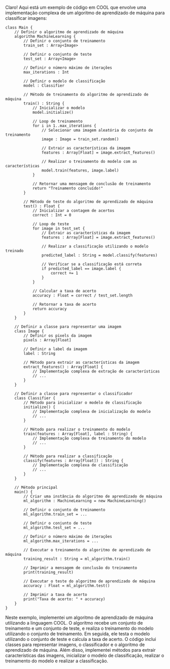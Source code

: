 Claro! Aqui está um exemplo de código em COOL que envolve uma implementação complexa de um algoritmo de aprendizado de máquina para classificar imagens:

```
class Main {
    // Definir o algoritmo de aprendizado de máquina
    algorithm MachineLearning {
        // Definir o conjunto de treinamento
        train_set : Array<Image>

        // Definir o conjunto de teste
        test_set : Array<Image>

        // Definir o número máximo de iterações
        max_iterations : Int

        // Definir o modelo de classificação
        model : Classifier

        // Método de treinamento do algoritmo de aprendizado de máquina
        train() : String {
            // Inicializar o modelo
            model.initialize()

            // Loop de treinamento
            for i in 1..max_iterations {
                // Selecionar uma imagem aleatória do conjunto de treinamento
                image : Image = train_set.random()

                // Extrair as características da imagem
                features : Array[Float] = image.extract_features()

                // Realizar o treinamento do modelo com as características
                model.train(features, image.label)
            }

            // Retornar uma mensagem de conclusão de treinamento
            return "Treinamento concluído!"
        }

        // Método de teste do algoritmo de aprendizado de máquina
        test() : Float {
            // Inicializar a contagem de acertos
            correct : Int = 0

            // Loop de teste
            for image in test_set {
                // Extrair as características da imagem
                features : Array[Float] = image.extract_features()

                // Realizar a classificação utilizando o modelo treinado
                predicted_label : String = model.classify(features)

                // Verificar se a classificação está correta
                if predicted_label == image.label {
                    correct += 1
                }
            }

            // Calcular a taxa de acerto
            accuracy : Float = correct / test_set.length

            // Retornar a taxa de acerto
            return accuracy
        }
    }

    // Definir a classe para representar uma imagem
    class Image {
        // Definir os pixels da imagem
        pixels : Array[Float]

        // Definir a label da imagem
        label : String

        // Método para extrair as características da imagem
        extract_features() : Array[Float] {
            // Implementação complexa de extração de características
            // ...
        }
    }

    // Definir a classe para representar o classificador
    class Classifier {
        // Método para inicializar o modelo de classificação
        initialize() {
            // Implementação complexa de inicialização do modelo
            // ...
        }

        // Método para realizar o treinamento do modelo
        train(features : Array[Float], label : String) {
            // Implementação complexa de treinamento do modelo
            // ...
        }

        // Método para realizar a classificação
        classify(features : Array[Float]) : String {
            // Implementação complexa de classificação
            // ...
        }
    }

    // Método principal
    main() {
        // Criar uma instância do algoritmo de aprendizado de máquina
        ml_algorithm : MachineLearning = new MachineLearning()

        // Definir o conjunto de treinamento
        ml_algorithm.train_set = ...

        // Definir o conjunto de teste
        ml_algorithm.test_set = ...

        // Definir o número máximo de iterações
        ml_algorithm.max_iterations = ...

        // Executar o treinamento do algoritmo de aprendizado de máquina
        training_result : String = ml_algorithm.train()

        // Imprimir a mensagem de conclusão do treinamento
        print(training_result)

        // Executar o teste do algoritmo de aprendizado de máquina
        accuracy : Float = ml_algorithm.test()

        // Imprimir a taxa de acerto
        print("Taxa de acerto: " + accuracy)
    }
}
```

Neste exemplo, implementei um algoritmo de aprendizado de máquina utilizando a linguagem COOL. O algoritmo recebe um conjunto de treinamento e um conjunto de teste, e realiza o treinamento do modelo utilizando o conjunto de treinamento. Em seguida, ele testa o modelo utilizando o conjunto de teste e calcula a taxa de acerto. O código inclui classes para representar imagens, o classificador e o algoritmo de aprendizado de máquina. Além disso, implementei métodos para extrair características das imagens, inicializar o modelo de classificação, realizar o treinamento do modelo e realizar a classificação.